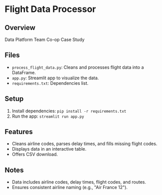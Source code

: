 # Flight Data Processor

## Overview
Data Platform Team Co-op Case Study

## Files
- `process_flight_data.py`: Cleans and processes flight data into a DataFrame.
- `app.py`: Streamlit app to visualize the data.
- `requirements.txt`: Dependencies list.

## Setup
1. Install dependencies: `pip install -r requirements.txt`
2. Run the app: `streamlit run app.py`

## Features
- Cleans airline codes, parses delay times, and fills missing flight codes.
- Displays data in an interactive table.
- Offers CSV download.


## Notes
- Data includes airline codes, delay times, flight codes, and routes.
- Ensures consistent airline naming (e.g., "Air France 12").